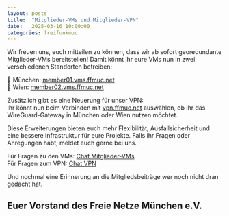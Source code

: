 ```yaml
---
layout: posts
title:  "Mitglieder-VMs und Mitglieder-VPN"
date:   2025-03-16 10:00:00
categories: freifunkmuc
---
```

 
Wir freuen uns, euch mitteilen zu können, dass wir ab sofort georedundante Mitglieder-VMs bereitstellen! Damit könnt ihr eure VMs nun in zwei verschiedenen Standorten betreiben:  

🔹 München: [member01.vms.ffmuc.net](https://member01.vms.ffmuc.net)  
🔹 Wien: [member02.vms.ffmuc.net](https://member02.vms.ffmuc.net)  


Zusätzlich gibt es eine Neuerung für unser VPN:  
Ihr könnt nun beim Verbinden mit [vpn.ffmuc.net](https://vpn.ffmuc.net) auswählen, ob ihr das WireGuard-Gateway in München oder Wien nutzen möchtet.  

Diese Erweiterungen bieten euch mehr Flexibilität, Ausfallsicherheit und eine bessere Infrastruktur für eure Projekte. Falls ihr Fragen oder Anregungen habt, meldet euch gerne bei uns.  
  
Für Fragen zu den VMs: [Chat Mitglieder-VMs](https://chat.ffmuc.net/freifunk/channels/noc---mitglieder-vms)  
Für Fragen zum VPN: [Chat VPN](https://chat.ffmuc.net/freifunk/channels/vpn)  

Und nochmal eine Erinnerung an die Mitgliedsbeiträge wer noch nicht dran gedacht hat.  

Euer Vorstand des Freie Netze München e.V.  
---


